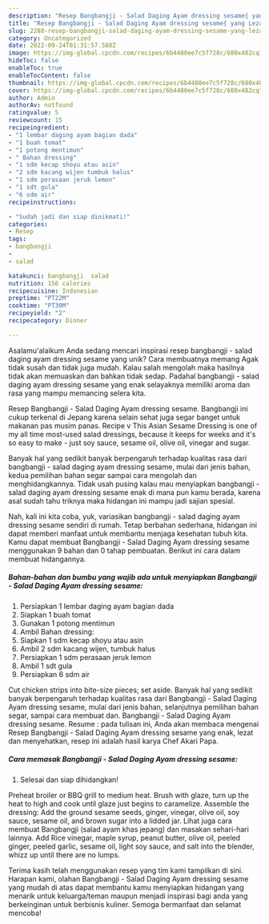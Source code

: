 ```yaml
---
description: "Resep Bangbangji - Salad Daging Ayam dressing sesame{ yang Lezat"
title: "Resep Bangbangji - Salad Daging Ayam dressing sesame{ yang Lezat"
slug: 2288-resep-bangbangji-salad-daging-ayam-dressing-sesame-yang-lezat
category: Uncategorized
date: 2022-09-24T01:31:57.580Z
image: https://img-global.cpcdn.com/recipes/6b4480ee7c5f728c/680x482cq70/bangbangji-salad-daging-ayam-dressing-sesame-foto-resep-utama.jpg
hideToc: false
enableToc: true
enableTocContent: false
thumbnail: https://img-global.cpcdn.com/recipes/6b4480ee7c5f728c/680x482cq70/bangbangji-salad-daging-ayam-dressing-sesame-foto-resep-utama.jpg
cover: https://img-global.cpcdn.com/recipes/6b4480ee7c5f728c/680x482cq70/bangbangji-salad-daging-ayam-dressing-sesame-foto-resep-utama.jpg
author: Admin
authorAv: notfound
ratingvalue: 5
reviewcount: 15
recipeingredient:
- "1 lembar daging ayam bagian dada"
- "1 buah tomat"
- "1 potong mentimun"
- " Bahan dressing"
- "1 sdm kecap shoyu atau asin"
- "2 sdm kacang wijen tumbuk halus"
- "1 sdm perasaan jeruk lemon"
- "1 sdt gula"
- "6 sdm air"
recipeinstructions:

- "Sudah jadi dan siap dinikmati!"
categories:
- Resep
tags:
- bangbangji
- 
- salad

katakunci: bangbangji  salad 
nutrition: 156 calories
recipecuisine: Indonesian
preptime: "PT22M"
cooktime: "PT30M"
recipeyield: "2"
recipecategory: Dinner

---
```



Asalamu'alaikum Anda sedang mencari inspirasi resep bangbangji - salad daging ayam dressing sesame yang unik? Cara membuatnya memang Agak tidak susah dan tidak juga mudah. Kalau salah mengolah maka hasilnya tidak akan memuaskan dan bahkan tidak sedap. Padahal bangbangji - salad daging ayam dressing sesame yang enak selayaknya memiliki aroma dan rasa yang mampu memancing selera kita.


Resep Bangbangji - Salad Daging Ayam dressing sesame. Bangbangji ini cukup terkenal di Jepang karena selain sehat juga segar banget untuk makanan pas musim panas. Recipe v This Asian Sesame Dressing is one of my all time most-used salad dressings, because it keeps for weeks and it&#39;s so easy to make - just soy sauce, sesame oil, olive oil, vinegar and sugar.

Banyak hal yang sedikit banyak berpengaruh terhadap kualitas rasa dari bangbangji - salad daging ayam dressing sesame, mulai dari jenis bahan, kedua pemilihan bahan segar sampai cara mengolah dan menghidangkannya. Tidak usah pusing kalau mau menyiapkan bangbangji - salad daging ayam dressing sesame enak di mana pun kamu berada, karena asal sudah tahu triknya maka hidangan ini mampu jadi sajian spesial.


Nah, kali ini kita coba, yuk, variasikan bangbangji - salad daging ayam dressing sesame sendiri di rumah. Tetap berbahan sederhana, hidangan ini dapat memberi manfaat untuk membantu menjaga kesehatan tubuh kita. Kamu dapat membuat Bangbangji - Salad Daging Ayam dressing sesame menggunakan 9 bahan dan 0 tahap pembuatan. Berikut ini cara dalam membuat hidangannya.

<!--inarticleads1-->

##### Bahan-bahan dan bumbu yang wajib ada untuk menyiapkan Bangbangji - Salad Daging Ayam dressing sesame:

1. Persiapkan 1 lembar daging ayam bagian dada
1. Siapkan 1 buah tomat
1. Gunakan 1 potong mentimun
1. Ambil  Bahan dressing:
1. Siapkan 1 sdm kecap shoyu atau asin
1. Ambil 2 sdm kacang wijen, tumbuk halus
1. Persiapkan 1 sdm perasaan jeruk lemon
1. Ambil 1 sdt gula
1. Persiapkan 6 sdm air


Cut chicken strips into bite-size pieces; set aside. Banyak hal yang sedikit banyak berpengaruh terhadap kualitas rasa dari Bangbangji - Salad Daging Ayam dressing sesame, mulai dari jenis bahan, selanjutnya pemilihan bahan segar, sampai cara membuat dan. Bangbangji - Salad Daging Ayam dressing sesame. Resume : pada tulisan ini, Anda akan membaca mengenai Resep Bangbangji - Salad Daging Ayam dressing sesame yang enak, lezat dan menyehatkan, resep ini adalah hasil karya Chef Akari Papa. 

<!--inarticleads2-->

##### Cara memasak Bangbangji - Salad Daging Ayam dressing sesame:


1. Selesai dan siap dihidangkan!

Preheat broiler or BBQ grill to medium heat. Brush with glaze, turn up the heat to high and cook until glaze just begins to caramelize. Assemble the dressing: Add the ground sesame seeds, ginger, vinegar, olive oil, soy sauce, sesame oil, and brown sugar into a lidded jar. Lihat juga cara membuat Bangbangji (salad ayam khas jepang) dan masakan sehari-hari lainnya. Add Rice vinegar, maple syrup, peanut butter, olive oil, peeled ginger, peeled garlic, sesame oil, light soy sauce, and salt into the blender, whizz up until there are no lumps. 

Terima kasih telah menggunakan resep yang tim kami tampilkan di sini. Harapan kami, olahan Bangbangji - Salad Daging Ayam dressing sesame yang mudah di atas dapat membantu kamu menyiapkan hidangan yang menarik untuk keluarga/teman maupun menjadi inspirasi bagi anda yang berkeinginan untuk berbisnis kuliner. Semoga bermanfaat dan selamat mencoba!
